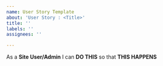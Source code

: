 ```yaml
---
name: User Story Template
about: 'User Story : <Title>'
title: ''
labels: ''
assignees: ''

---
```


As a **Site User/Admin** I can **DO THIS** so that **THIS HAPPENS**
